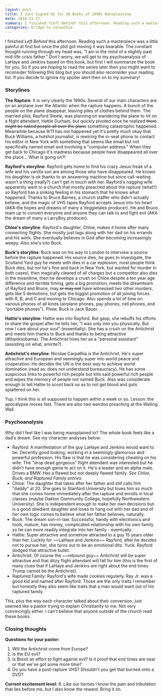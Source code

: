 ```yaml
---
layout: post
title: I Just Signed Up for 16 Books of 1990s Mansplaining
date: 2016-11-17
summary: I finished *Left Behind* this afternoon. Reading such a masterpiece was a little painful at first but once the plot got moving it was bearable. The constant thought running through my head was...
categories: bridge-to-carpathia
---
```

I finished *Left Behind* this afternoon. Reading such a masterpiece was a little painful at first but once the plot got moving it was bearable. The constant thought running through my head was, "I am in the mind of a slightly past mid-life crisis father." Don't worry, we will get to my psychoanalysis of LaHaye and Jenkins based on this book, but first I will summarize the book for you. So if you are hoping to read the series later then you might want to reconsider following this blog but you should also reconsider your reading list. If you decide to ignore my spoiler alert then on to my summary!

<h3>Storylines</h3>

**The Rapture**: It is very clearly the 1990s. Several of our main characters are on an airplane over the Atlantic when the rapture happens. A bunch of the people on the plane disappear, leaving piles of clothes behind them. The married pilot, Rayford Steele, was planning on wandering the plane to hit on a flight attendant, Hattie Durham, but quickly pivoted once he realized ~~there might be naked people all over the plane~~ something catastrophic happened. Meanwhile because 9/11 has not happened yet it's pretty much okay that Buck Williams, a hotshot journalist, is rewiring the in-seat phone to contact his editor in New York with something that seems like email but not specifically named email and involving a "computer address." When they get back to Chicago it's madness because people have disappeared all over the place... What is going on?!

**Rayford's storyline**: Rayford gets home to find his crazy Jesus freak of a wife and his vanilla son are among those who have disappeared. He knows his daughter is ok thanks to an answering machine but since call-waiting wasn't a thing (really?) can't get in touch with her. Rayford's nagging wife apparently went to a church that mostly preached about the rapture (what?) so Rayford has a sinking feeling in his stomach that he knows what happened. Thanks to Bruce Barnes, a church staffer who didn't actually believe, and the magic of VHS tapes Rayford accepts Jesus into his heart (AKA the hopes and dreams of many a Veggietales producer). He and Bruce team up to convert everyone and anyone they can talk to and fight evil (AKA the dream of many a LarryBoy producer).

**Chloe's storyline**: Rayford's daughter, Chloe, makes it home after many connecting flights. She mostly just tags along with her dad on his errands and his work. She eventually believes in God after becoming increasingly weepy. Also she's into Buck.

**Buck's storyline**: Buck was on his way to London to interview a source before the rapture happened. His source dies, he goes to investigate, the Scotland Yard guy he meets with dies in a car explosion, most people think Buck dies, but no! he's fine and back in New York, but wanted for murder in both cases!, then magically cleared of all charges but a competitor also dies in the meantime, then he develops a crush on Chloe despite a ten year age difference and terrible timing, gets a big promotion, meets the dreamteam of Rayford and Bruce, may ~~or may not~~ have witnessed two other murders, gets like 5 demotions, but gets the biggist promotion of all joining forces with R, B, and C and moving to Chicago. Also spends a lot of time on various phones of all kinds (airplane phones, pay phones, cell phones, and "portable phones"). Phew. Buck is Jack Bauer.

**Hattie's storyline**: Hattie was into Rayford. But gasp, she rebuffs his efforts to share the gospel after he tells her, "I was only into you physically. But now I care about your soul" (essentially). She has a crush on the Antichrist and meets him thanks to Buck and thanks to being attractive (#thanksobama). The Antichrist hires her as a "personal assistant" (assisting on what, amirite?).

**Antichrist's storyline**: Nicolae Carpathia is the Antichrist. He's super attractive and European and seemingly super into world peace and cooperation. He decides the UN is the best way to achieve world domination (read as: does not understand bureaucracy). He has some suspicious links to powerful rich people but kills said powerful rich people and wipes the memory of people not named Buck. Also was considerate enough to tell Hattie to scoot back so as to not get blood and guts splattered on her.

Yup. I think this is all supposed to happen within a week or so. Lesson: the apocalypse moves fast. There are also two weirdos preaching at the Wailing Wall.

<h3>Psychoanalysis</h3>
Why did I feel like I was being mansplained to? The whole book feels like a dad's dream. See my character analyses below:
<ul>
<li>Rayford: A manifestation of the guy LaHaye and Jenkins would want to be. Decently good looking, working in a seemingly glamorous and powerful profession. His flaw is that he was considering cheating on his wife. The "drop dead gorgeous" flight attendant was interested but he didn't have enough game to act on it. He's a leader and an alpha male. Drives a BMW. Has a flawed but not deeply flawed family. <em>See Chloe, Buck, and Raptured Family entries.</em></li>

<li>Chloe: The daughter that takes after her father and still calls him "daddy" at 20. She goes to Stanford University but loves him so much that she comes home immediately after the rapture and enrolls in local classes (maybe Oakton Community College, hopefully Northwestern University). She is independent enough to make her own decisions but is a good obedient daughter and loves to hang out with her dad and of her own logic comes to believe what her father believes, naturally.</li>

<li>Buck: The dream son-in-law. Successful, handy with electronics and tools, mature, has money, complicated relationship with his own family so he can more readily integrate into her family - eventually.</li>

<li>Hattie: Super attractive and somehow attracted to a guy 15 years older than her. Luckily for ~~LaHaye and Jenkins~~ Rayford, after he decides not to pursue her, she turns out to be an emotional ditz. Yuck. Rayford dodged that attractive bullet.</li>

<li>Antichrist: Of course the ~~rebound guy~~ Antichrist will be super attractive and that ditzy flight attendant will fall for him (this is the first of many clues that if LaHaye and Jenkins are right about the end times Trump cannot be the Antichrist). </li>

<li>Raptured Family: Rayford's wife made cookies regularly. Ray Jr. was a good kid and named after Rayford. Those are the only traits I remember but honestly they also seem like traits that a man would want out of his raptured family.</li>
</ul>

This, plus the way each character talked about their conversion, just seemed like a pastor trying to explain Christianity to me. Not very convincingly either. I can't believe that anyone outside of the church read these books.

<h3>Closing thoughts</h3>

**Questions for your pastor:**
<ol>
<li>Will the Antichrist come from Europe?</li>
<li>Is the EU evil?</li>
<li>Is Brexit an effort to fight against evil? Is it proof that end times are near or that we've got some more time?</li>
<li>Do you have a post-rapture VHS? Shouldn't you get that burned onto a DVD?</li>
</ol>

**Current excitement level:** 8. Like our heroes I know the pain and tribulation that lies before me, but I also know the reward. Bring it on.
